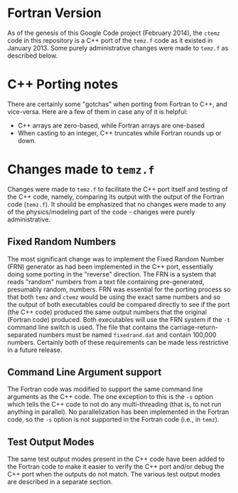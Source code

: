 # Fortran Version #

As of the genesis of this Google Code project (February 2014), the `ctemz` code in this repository is a C++ port of the `temz.f` code as it existed in January 2013. Some purely administrative changes were made to `temz.f` as described below.

# C++ Porting notes #

There are certainly some "gotchas" when porting from Fortran to C++, and vice-versa. Here are a few of them in case any of it is helpful:

  * C++ arrays are zero-based, while Fortran arrays are one-based
  * When casting to an integer, C++ truncates while Fortran rounds up or down.



# Changes made to `temz.f` #

Changes were made to `temz.f` to facilitate the C++ port itself and testing of the C++ code, namely, comparing its output with the output of the Fortran code (`temz.f`).  It should be emphasized that no changes were made to any of the physics/modeling part of the code - changes were purely administrative.

## Fixed Random Numbers ##
The most significant change was to implement the Fixed Random Number (FRN) generator as had been implemented in the C++ port, essentially doing some porting in the "reverse" direction. The FRN is a system that reads "random" numbers from a text file containing pre-generated, presumably random, numbers. FRN was essential for the porting process so that both `temz` and `ctemz` would be using the exact same numbers and so the output of both executables could be compared directly to see if the port (the C++ code) produced the same output numbers that the original (Fortran code) produced. Both executables will use the FRN system if the `-t` command line switch is used. The file that contains the carriage-return-separated numbers must be named `fixedrand.dat` and contain 100,000 numbers. Certainly both of these requirements can be made less restrictive in a future release.


## Command Line Argument support ##
The Fortran code was modified to support the same command line arguments as the C++ code. The one exception to this is the `-s` option which tells the C++ code to not do any multi-threading (that is, to not run anything in parallel). No parallelization has been implemented in the Fortran code, so the `-s` option is not supported in the Fortran code (i.e., in `temz`).

## Test Output Modes ##
The same test output modes present in the C++ code have been added to the Fortran code to make it easier to verify the C++ port and/or debug the C++ port when the outputs do not match. The various test output modes are described in a separate section.